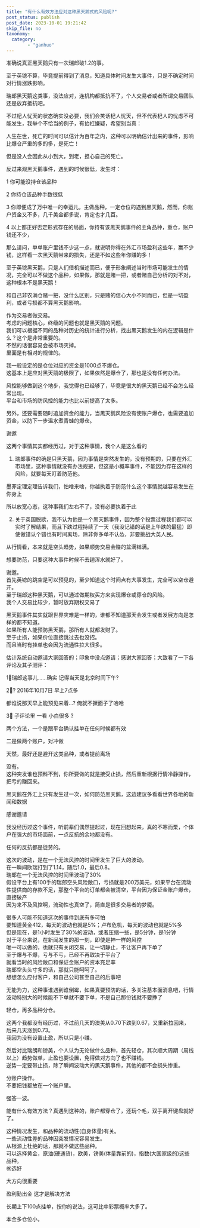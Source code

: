 ```yaml
---
title: "有什么有效方法应对这种黑天鹅式的风险呢?"
post_status: publish
post_date: 2023-10-01 19:21:42
skip_file: no
taxonomy:
  category:
        - "ganhuo"
---
```


准确说真正黑天鹅只有一次瑞郎破1.2的事。

至于英镑不算，毕竟提前得到了消息，知道具体时间发生大事件，只是不确定时间对行情涨跌影响。

瑞郎黑天鹅这类事，没法应对，连机构都抵抗不了，个人交易者或者所谓交易团队还是放弃抵抗吧。

不过杞人忧天的状态确实没必要，我们会笑话杞人忧天，但不代表杞人的忧虑不可能发生，我举个不恰当的例子，有抬杠嫌疑，希望别当真：

人生在世，死亡的时间可以估计为百年之内，这种可以明确估计出来的事件，影响比爆仓严重的多的多，是死亡！

但是没人会因此从小到大，到老，担心自己的死亡。

反过来观黑天鹅事件，遇到的时候很低，发生时：

1 你可能没持仓该品种

2 你持仓该品种手数很低

3 你即便成了万中唯一的幸运儿，主做品种，一定仓位的遇到黑天鹅，然而，你账户资金又不多，几千美金都多说，肯定也才几百。

4 以上都正好否定形式存在的局面，你持有该黑天鹅事件的主角品种，重仓，账户钱还不少，

那么请问，单单账户里钱不少这一点，就说明你得在外汇市场盈利这些年，赢不少钱，这样看一次黑天鹅带来的损失，还是不如这些年你赚的多！

至于英镑黑天鹅，只是人们借机描述而已，便于形象阐述当时市场可能发生的情况，完全可以不做这个品种，如果做，那就是赌一把，或者赌自己分析的对不对，这种根本不是黑天鹅！

和自己非农满仓赌一把，没什么区别，只是赌的信心大小不同而已，但是一切盈利，或者亏损都不算黑天鹅影响。

作为交易者做交易。  
考虑的问题核心，终级的问题也就是黑天鹅的问题。  
我们可以根据不同的品种对历史的统计进行分析，找出黑天鹅发生的内在逻辑是什么？这个是非常重要的。  
不然的话很容易会被市场灭掉。  
里面是有相对的规律的。

我一般设定的是仓位对应的资金是1000点不爆仓。  
这基本上是应对黑天鹅的极限了，如果依然是爆仓了，那也是没有任何办法。

风控能够做到这个地步，我觉得也已经够了，毕竟是很大的黑天鹅已经不会怎么经常出现。  
平台和市场的防风控的能力也比以前提高了太多。

另外，还要需要随时追加资金的能力，当黑天鹅风险没有使账户爆仓，也需要追加资金，以防下一步温水煮青蛙的爆仓。

谢邀

这两个事情其实都经历过，对于这种事情，我个人是这么看的

1. 瑞郎事件的确是只黑天鹅，因为事情是突然发生的，没有预期的，只要在外汇市场里，这种事情就没有办法规避，但这是小概率事件，不能因为存在这样的风险，就要每天盯着防范他。

墨菲定理定理告诉我们，怕啥来啥，你越执着于防范什么这个事情就越容易发生在你身上

所以放宽心态，这种事我们左右不了，没有必要执着于此

2. 关于英国脱欧，我不认为他是一个黑天鹅事件，因为整个投票过程我们都可以实时了解结果，而且下跌过程持续了一天（我没记错的话是上午跌的最猛）即使做错认个错也有时间离场，除非你多单不认怂，非要挑战大英人民。

从行情看，本来就是空头趋势，如果顺势交易会赚的盆满钵满。

想要防范，只要这种大事件时候不去趟浑水就好了。

谢邀。  
首先英镑的跳空是可以预见的，至少知道这个时间点有大事发生，完全可以空仓避开。  
至于瑞郎这种黑天鹅，可以通过做期权买方来实现爆仓或穿仓的风险。  
我个人交易比较少，暂时放弃期权交易了

黑天鹅事件其实就跟世界灾难是一样的，谁都不知道那天会发生或者发展方向是怎样的都不知道。  
如果所有人能预防黑天鹅，那所有人就都发财了。  
至于止损，如果价位直接跳过去也没招。  
而且当时有挂单也会因为流通性拉大很多。

估计系统自动邀请大家回答的；印象中没点邀请；感谢大家回答；大致看了一下各评论及其子测评：

1⃣️瑞郎这事儿……确实 记得当天是北京时间下午?

2⃣️? 2016年10月7日 早上7点多

都谁说那天早上能预见来着…? 俺就不撅面子了哈哈

3⃣️ 子评论里 一看 小白很多 ?

两个方法，一个是跟平台确认挂单在任何时候都有效

二是做两个账户，对冲做

天然，最好还是避开这类品种，或者提前离场

没有。  
这种突发谁也预料不到，你所要做的就是接受止损，然后重新根据行情冷静操作，把亏的赚回来。

黑天鹅在外汇上只有发生过一次，如何防范黑天鹅，这边建议多看看世界各地的新闻和数据

感谢邀请

我没经历过这个事件，听前辈们偶然提起过，现在回想起来，真的不寒而栗，个体户在强大的市场面前，一点反抗的余地都没有。

任何的反抗都是徒劳的。

这次的波动，是在一个无法风控的时间里发生了巨大的波动。  
在一瞬间欧瑞打到了1.14，随后1.0，最后0.8。  
瑞郎在一个无法风控的时间里波动了30%  
假设平台上有100手的瑞郎空头风险敞口，亏损就是200万美元，如果平台在流动性提供商的存款不足，那整个平台的订单都会被清空，平台因为保证金账户爆仓，直接破产  
因为来不及风控啊，流动性也真空了，简直是很多交易者的梦魇。

很多人可能不知道这次的事件到底有多可怕  
要知道黄金412，每天的波动也就是5%；卢布危机，每天的波动也就是5%多  
但是现在，是1小时发生了30%的波动，或者压缩一些，是5分钟，是1分钟  
对于平台来说，在新闻发生的那一刻，即使是神一样的风控  
唯一可以做的，也就只有关闭交易，让一切静止，不让客户再下单了  
至于爆与不爆，亏与不亏，已经不再取决于平台了  
就看当时的风险敞口和保证金账户的资本充足率  
瑞郎空头头寸多的话，那就只能呵呵了。  
想想怎么应付客户，和自己公司甚至自己的后事吧

无能为力，这种事谁遇到谁倒霉，如果真要预防的话，多关注基本面消息吧，行情波动特别大的时候能不下单就不要下单，不是自己那份钱就不要挣了

轻仓，再多品种分仓。

这两个我都没有经历过，不过前几天的澳美从0.70下跌到0.67，又重新拉回来，后来几天涨到0.73。  
我因为没有设置止盈，所以只是小赚。

然后对比瑞朗和镑美，个人认为无论做什么品种，首先轻仓，其次顺大周期（周线以上）趋势做单，止盈也要设置，免得做对方向了也不赚钱。  
逆势一定要带止损，除了瞬间波动大的黑天鹅事件，其他的都不会损失惨重。

分账户操作。  
不要把钱都放在一个账户里。

强答一波。

能有什么有效方法？真遇到这种的，账户都穿仓了，还玩个毛，双手离开键盘就好了。

这种情况发生，和品种的流动性(自身体量)有关。  
一些流动性差的品种因突发情况容易发生。  
从根源上杜绝的话，那就不做这些品种。  
可以选择黄金，原油(硬通货)，欧美，镑美(体量靠前的)，指数(大国家级的)这些品种。  
㊗️选好

大方向很重要

盈利勤出金 这才是解决方法

长期上下100点挂单，按你的说法，这可比中彩票概率大多了。

本金多仓位小，
